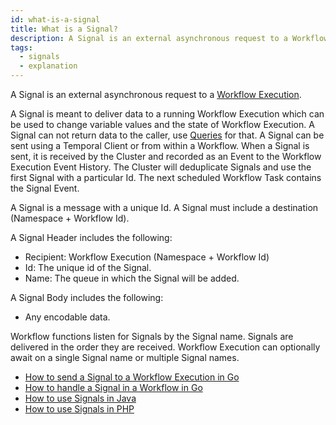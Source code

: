 ```yaml
---
id: what-is-a-signal
title: What is a Signal?
description: A Signal is an external asynchronous request to a Workflow Execution.
tags:
  - signals
  - explanation
---
```


A Signal is an external asynchronous request to a [Workflow Execution](/docs/content/what-is-a-workflow-execution).

A Signal is meant to deliver data to a running Workflow Execution which can be used to change variable values and the state of Workflow Execution.
A Signal can not return data to the caller, use [Queries](/docs/content/what-is-a-query) for that.
A Signal can be sent using a Temporal Client or from within a Workflow.
When a Signal is sent, it is received by the Cluster and recorded as an Event to the Workflow Execution Event History.
The Cluster will deduplicate Signals and use the first Signal with a particular Id.
The next scheduled Workflow Task contains the Signal Event.

A Signal is a message with a unique Id.
A Signal must include a destination (Namespace + Workflow Id).

A Signal Header includes the following:

- Recipient: Workflow Execution (Namespace + Workflow Id)
- Id: The unique id of the Signal.
- Name: The queue in which the Signal will be added.

A Signal Body includes the following:

- Any encodable data.

Workflow functions listen for Signals by the Signal name.
Signals are delivered in the order they are received.
Workflow Execution can optionally await on a single Signal name or multiple Signal names.

- [How to send a Signal to a Workflow Execution in Go](/docs/go/how-to-send-a-signal-to-a-workflow-execution-in-go)
- [How to handle a Signal in a Workflow in Go](/docs/go/how-to-handle-a-signal-in-a-workflow-in-go)
- [How to use Signals in Java](/docs/java/signals)
- [How to use Signals in PHP](/docs/php/signals)

